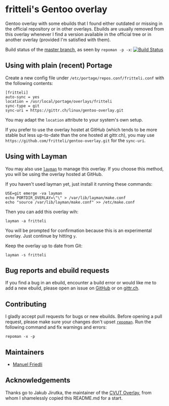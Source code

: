 fritteli's Gentoo overlay
=========================

Gentoo overlay with some ebuilds that I found either outdated or missing in the official repository or in other overlays. Ebuilds are usually removed from this overlay whenever I find a version available in the official tree or in another overlay (provided I'm satisfied with them).

Build status of the [master branch](https://gittr.ch/linux/gentoo-overlay/src/branch/master), as seen by `repoman -p -x`: [![Build Status](https://ci.gittr.ch/api/badges/linux/gentoo-overlay/status.svg?ref=refs/heads/master)](https://ci.gittr.ch/linux/gentoo-overlay)

Using with plain (recent) Portage
---------------------------------

Create a new config file under `/etc/portage/repos.conf/fritteli.conf` with the following contents:

	[fritteli]
	auto-sync = yes
	location = /usr/local/portage/overlays/fritteli
	sync-type = git
	sync-uri = https://gittr.ch/linux/gentoo-overlay.git


You may adapt the `location` attribute to your system's own setup.

If you prefer to use the overlay hostet at GitHub (which tends to be more stable but less up-to-date than the one hosted at gittr.ch), you may use `https://github.com/fritteli/gentoo-overlay.git` for the `sync-uri`.

Using with Layman
-----------------

You may also use [`layman`](https://wiki.gentoo.org/wiki/Layman) to manage this overlay. If you choose this method, you will be using the overlay hosted at GitHub.

If you haven't used layman yet, just install it running these commands:

	USE=git emerge -va layman
	echo PORTDIR_OVERLAY=\"\" > /var/lib/layman/make.conf
	echo "source /var/lib/layman/make.conf" >> /etc/make.conf


Then you can add this overlay wih:

	layman -a fritteli

You will be prompted for confirmation because this is an experimental overlay. Just continue by hitting `y`.

Keep the overlay up to date from Git:

	layman -s fritteli


Bug reports and ebuild requests
--------------------------------

If you find a bug in an ebuild, encounter a build error or would like me to add a new ebuild, please open an issue on [GitHub](https://github.com/fritteli/gentoo-overlay/issues) or on [gittr.ch](https://gittr.ch/linux/gentoo-overlay/issues).

Contributing
------------

I gladly accept pull requests for bugs or new ebuilds. Before opening a pull request, please make sure your changes don't upset [`repoman`](https://wiki.gentoo.org/wiki/Repoman). Run the following command and fix warnings and errors:

	repoman -x -p

Maintainers
-----------

* [Manuel Friedli](mailto:manuel@fritteli.ch)

Acknowledgements
----------------

Thanks go to Jakub Jirutka, the maintainer of the [CVUT Overlay](https://github.com/cvut/gentoo-overlay), from whom I shamelessly copied this README.md for a start.

